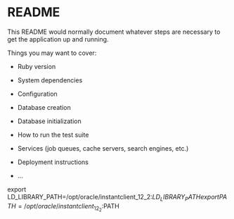 # README

This README would normally document whatever steps are necessary to get the
application up and running.

Things you may want to cover:

* Ruby version

* System dependencies

* Configuration

* Database creation

* Database initialization

* How to run the test suite

* Services (job queues, cache servers, search engines, etc.)

* Deployment instructions

* ...

export LD_LIBRARY_PATH=/opt/oracle/instantclient_12_2:$LD_LIBRARY_PATH
export PATH=/opt/oracle/instantclient_12_2:$PATH
